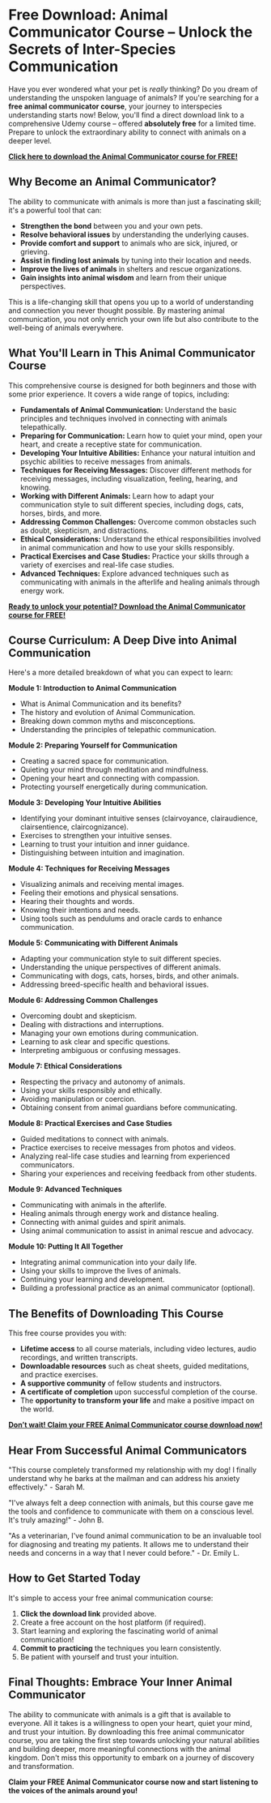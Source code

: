 # Free Download: Animal Communicator Course – Unlock the Secrets of Inter-Species Communication

Have you ever wondered what your pet is *really* thinking? Do you dream of understanding the unspoken language of animals? If you're searching for a **free animal communicator course**, your journey to interspecies understanding starts now! Below, you'll find a direct download link to a comprehensive Udemy course – offered **absolutely free** for a limited time. Prepare to unlock the extraordinary ability to connect with animals on a deeper level.

[**Click here to download the Animal Communicator course for FREE!**](https://udemywork.com/animal-communicator-course)

## Why Become an Animal Communicator?

The ability to communicate with animals is more than just a fascinating skill; it's a powerful tool that can:

*   **Strengthen the bond** between you and your own pets.
*   **Resolve behavioral issues** by understanding the underlying causes.
*   **Provide comfort and support** to animals who are sick, injured, or grieving.
*   **Assist in finding lost animals** by tuning into their location and needs.
*   **Improve the lives of animals** in shelters and rescue organizations.
*   **Gain insights into animal wisdom** and learn from their unique perspectives.

This is a life-changing skill that opens you up to a world of understanding and connection you never thought possible. By mastering animal communication, you not only enrich your own life but also contribute to the well-being of animals everywhere.

## What You'll Learn in This Animal Communicator Course

This comprehensive course is designed for both beginners and those with some prior experience. It covers a wide range of topics, including:

*   **Fundamentals of Animal Communication:** Understand the basic principles and techniques involved in connecting with animals telepathically.
*   **Preparing for Communication:** Learn how to quiet your mind, open your heart, and create a receptive state for communication.
*   **Developing Your Intuitive Abilities:** Enhance your natural intuition and psychic abilities to receive messages from animals.
*   **Techniques for Receiving Messages:** Discover different methods for receiving messages, including visualization, feeling, hearing, and knowing.
*   **Working with Different Animals:** Learn how to adapt your communication style to suit different species, including dogs, cats, horses, birds, and more.
*   **Addressing Common Challenges:** Overcome common obstacles such as doubt, skepticism, and distractions.
*   **Ethical Considerations:** Understand the ethical responsibilities involved in animal communication and how to use your skills responsibly.
*   **Practical Exercises and Case Studies:** Practice your skills through a variety of exercises and real-life case studies.
*   **Advanced Techniques:** Explore advanced techniques such as communicating with animals in the afterlife and healing animals through energy work.

[**Ready to unlock your potential? Download the Animal Communicator course for FREE!**](https://udemywork.com/animal-communicator-course)

## Course Curriculum: A Deep Dive into Animal Communication

Here's a more detailed breakdown of what you can expect to learn:

**Module 1: Introduction to Animal Communication**

*   What is Animal Communication and its benefits?
*   The history and evolution of Animal Communication.
*   Breaking down common myths and misconceptions.
*   Understanding the principles of telepathic communication.

**Module 2: Preparing Yourself for Communication**

*   Creating a sacred space for communication.
*   Quieting your mind through meditation and mindfulness.
*   Opening your heart and connecting with compassion.
*   Protecting yourself energetically during communication.

**Module 3: Developing Your Intuitive Abilities**

*   Identifying your dominant intuitive senses (clairvoyance, clairaudience, clairsentience, claircognizance).
*   Exercises to strengthen your intuitive senses.
*   Learning to trust your intuition and inner guidance.
*   Distinguishing between intuition and imagination.

**Module 4: Techniques for Receiving Messages**

*   Visualizing animals and receiving mental images.
*   Feeling their emotions and physical sensations.
*   Hearing their thoughts and words.
*   Knowing their intentions and needs.
*   Using tools such as pendulums and oracle cards to enhance communication.

**Module 5: Communicating with Different Animals**

*   Adapting your communication style to suit different species.
*   Understanding the unique perspectives of different animals.
*   Communicating with dogs, cats, horses, birds, and other animals.
*   Addressing breed-specific health and behavioral issues.

**Module 6: Addressing Common Challenges**

*   Overcoming doubt and skepticism.
*   Dealing with distractions and interruptions.
*   Managing your own emotions during communication.
*   Learning to ask clear and specific questions.
*   Interpreting ambiguous or confusing messages.

**Module 7: Ethical Considerations**

*   Respecting the privacy and autonomy of animals.
*   Using your skills responsibly and ethically.
*   Avoiding manipulation or coercion.
*   Obtaining consent from animal guardians before communicating.

**Module 8: Practical Exercises and Case Studies**

*   Guided meditations to connect with animals.
*   Practice exercises to receive messages from photos and videos.
*   Analyzing real-life case studies and learning from experienced communicators.
*   Sharing your experiences and receiving feedback from other students.

**Module 9: Advanced Techniques**

*   Communicating with animals in the afterlife.
*   Healing animals through energy work and distance healing.
*   Connecting with animal guides and spirit animals.
*   Using animal communication to assist in animal rescue and advocacy.

**Module 10: Putting It All Together**

*   Integrating animal communication into your daily life.
*   Using your skills to improve the lives of animals.
*   Continuing your learning and development.
*   Building a professional practice as an animal communicator (optional).

## The Benefits of Downloading This Course

This free course provides you with:

*   **Lifetime access** to all course materials, including video lectures, audio recordings, and written transcripts.
*   **Downloadable resources** such as cheat sheets, guided meditations, and practice exercises.
*   **A supportive community** of fellow students and instructors.
*   **A certificate of completion** upon successful completion of the course.
*   The **opportunity to transform your life** and make a positive impact on the world.

[**Don’t wait! Claim your FREE Animal Communicator course download now!**](https://udemywork.com/animal-communicator-course)

## Hear From Successful Animal Communicators

"This course completely transformed my relationship with my dog! I finally understand why he barks at the mailman and can address his anxiety effectively." - Sarah M.

"I've always felt a deep connection with animals, but this course gave me the tools and confidence to communicate with them on a conscious level. It's truly amazing!" - John B.

"As a veterinarian, I've found animal communication to be an invaluable tool for diagnosing and treating my patients. It allows me to understand their needs and concerns in a way that I never could before." - Dr. Emily L.

## How to Get Started Today

It's simple to access your free animal communication course:

1.  **Click the download link** provided above.
2.  Create a free account on the host platform (if required).
3.  Start learning and exploring the fascinating world of animal communication!
4.  **Commit to practicing** the techniques you learn consistently.
5.  Be patient with yourself and trust your intuition.

## Final Thoughts: Embrace Your Inner Animal Communicator

The ability to communicate with animals is a gift that is available to everyone. All it takes is a willingness to open your heart, quiet your mind, and trust your intuition. By downloading this free animal communicator course, you are taking the first step towards unlocking your natural abilities and building deeper, more meaningful connections with the animal kingdom. Don't miss this opportunity to embark on a journey of discovery and transformation.

**Claim your FREE Animal Communicator course now and start listening to the voices of the animals around you!**
